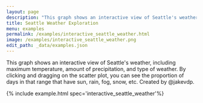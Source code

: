 ```yaml
---
layout: page
description: "This graph shows an interactive view of Seattle's weather, including maximum temperature, amount of precipitation, and type of weather. By clicking and dragging on the scatter plot, you can see the proportion of days in that range that have sun, rain, fog, snow, etc. Created by @jakevdp."
title: Seattle Weather Exploration
menu: examples
permalink: /examples/interactive_seattle_weather.html
image: /examples/interactive_seattle_weather.png
edit_path: _data/examples.json
---
```


This graph shows an interactive view of Seattle's weather, including maximum temperature, amount of precipitation, and type of weather. By clicking and dragging on the scatter plot, you can see the proportion of days in that range that have sun, rain, fog, snow, etc. Created by @jakevdp.

{% include example.html spec='interactive_seattle_weather'%}
